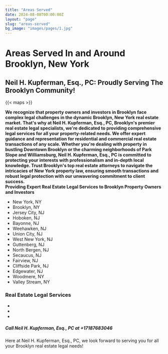 ```yaml
---
title: "Areas Served"
date: 2024-08-08T00:00:00Z
layout: "page"
slug: "areas-served"
bg_image: "images/pages/1.jpg"
---
```



# **Areas Served In and Around Brooklyn, New York**

## Neil H. Kupferman, Esq., PC: Proudly Serving The Brooklyn Community!

{{< maps >}}

**We recognize that property owners and investors in Brooklyn face complex legal challenges in the dynamic Brooklyn, New York real estate market. That's why at Neil H. Kupferman, Esq., PC, Brooklyn's premier real estate legal specialists, we're dedicated to providing comprehensive legal services for all your property-related needs. We offer expert guidance and representation for residential and commercial real estate transactions of any scale. Whether you're dealing with property in bustling Downtown Brooklyn or the charming neighborhoods of Park Slope and Williamsburg, Neil H. Kupferman, Esq., PC is committed to protecting your interests with professionalism and in-depth local knowledge. Trust Brooklyn's top real estate attorneys to navigate the intricacies of New York property law, ensuring smooth transactions and robust legal protection with our unwavering commitment to client success.**\
**Providing Expert Real Estate Legal Services to Brooklyn Property Owners and Investors**

- New York, NY
- Brooklyn, NY
- Jersey City, NJ
- Hoboken, NJ
- Bayonne, NJ
- Weehawken, NJ
- Union City, NJ
- West New York, NJ
- Guttenberg, NJ
- North Bergen, NJ
- Secaucus, NJ
- Fairview, NJ
- Cliffside Park, NJ
- Edgewater, NJ
- Woodmere, NY
- Valley Stream, NY


### **Real Estate Legal Services**

- 
- 
- 

##### **Call Neil H. Kupferman, Esq., PC at +17187683046**

Here at Neil H. Kupferman, Esq., PC, we look forward to serving you for all your Brooklyn real estate legal needs!
